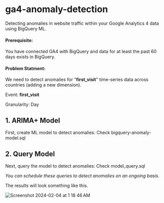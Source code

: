 # ga4-anomaly-detection
Detecting anomalies in website traffic within your Google Analytics 4 data using BigQuery ML. 

#### Prerequisite:
You have connected GA4 with BigQuery and data for at least the past 60 days exists in BigQuery.

#### Problem Statment: 
We need to detect anomalies for "__first_visit__" time-series data across countries (adding a new dimension).

Event: __first_visit__

Granularity: Day


## 1. ARIMA+ Model
First, create ML model to detect anomalies: Check bigquery-anomaly-model.sql


## 2. Query Model
Next, query the model to detect anomalies: Check model_query.sql


_You can schedule these queries to detect anomalies on an ongoing basis._

The results will look something like this.

![Screenshot 2024-02-04 at 1 18 46 AM](https://github.com/moaazkhan/ga4-anomaly-detection/assets/7060902/0fbfa5b5-d3a8-475d-a776-b53578f24e04)
